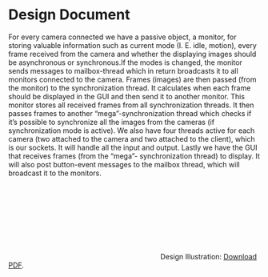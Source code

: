 # Design Document
For every camera connected we have a passive object, a monitor, for storing valuable information such as current mode (I. E. idle, motion), every frame received from the camera and whether the displaying images should be asynchronous or synchronous.If the modes is changed, the monitor sends messages to mailbox-thread which in return broadcasts it to all monitors connected to the camera. Frames (images) are then passed (from the monitor) to the synchronization thread. It calculates when each frame should be displayed in the GUI and then send it to another monitor. This monitor stores all received frames from all synchronization threads. It then passes frames to another “mega”-synchronization thread which checks if it’s possible to synchronize all the images from the cameras (if synchronization mode is active). We also have four threads active for each camera (two attached to the camera and two attached to the client), which is our sockets. It will handle all the input and output. Lastly we have the GUI that receives frames (from the “mega”- synchronization thread) to display. It will also post button-event messages to the mailbox thread, which will broadcast it to the monitors.


<object data="img/design.pdf" type="application/pdf" width="700px" height="700px">
    <embed src="img/design.pdf">
        Design Illustration: <a href="img/design.pdf">Download PDF</a>.</p>
    </embed>
</object>